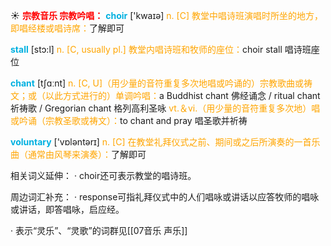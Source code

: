 ☀ <font color="red">**宗教音乐 宗教吟唱：**</font>
<font color="sky blue">**choir**</font> ['kwaɪə] 
<font color="orange">n. [C] 教堂中唱诗班演唱时所坐的地方，即唱经楼或唱诗席：</font>了解即可
           
<font color="sky blue">**stall**</font> [stɔ:l]
<font color="orange">n. [C, usually pl.] 教堂内唱诗班和牧师的座位：</font>choir stall 唱诗班座位

<font color="sky blue">**chant**</font> [tʃɑːnt] 
<font color="orange">n. [C, U]（用少量的音符重复多次地唱或吟诵的）宗教歌曲或祷文；或（以此方式进行的）单调吟唱：</font>a Buddhist chant 佛经诵念 / ritual chant 祈祷歌 / Gregorian chant 格列高利圣咏 <font color="orange">vt.＆vi.（用少量的音符重复多次地）唱或吟诵（宗教圣歌或祷文）：</font>to chant and pray 唱圣歌并祈祷

<font color="sky blue">**voluntary**</font> ['vɒləntərɪ] 
<font color="orange">n. [C] 在教堂礼拜仪式之前、期间或之后所演奏的一首乐曲（通常由风琴来演奏）：</font>了解即可

相关词义延伸：
· choir还可表示教堂的唱诗班。

周边词汇补充：
· response可指礼拜仪式中的人们唱咏或讲话以应答牧师的唱咏或讲话，即答唱咏，启应经。
 
· 表示“灵乐”、“灵歌”的词群见[[07音乐 声乐]]
